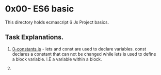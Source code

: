 # 0x00- ES6 basic
This directory holds ecmascript 6 Js Project basics.

## Task Explanations.
1. [0-constants.js](./0-constants.js) - lets and const are used to declare variables. const declares a constant that can not be changed while lets is used to define a block variable. I.E a variable within a block.

2. 

